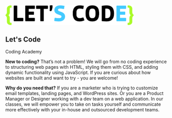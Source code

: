 <img src="./logo.png" width="400">

## Let's Code

Coding Academy

**New to coding?** That’s not a problem! We will go from no coding experience to structuring
web pages with HTML, styling them with CSS, and adding dynamic functionality using
JavaScript. If you are curious about how websites are built and want to try - you are
welcome!
 
**Why do you need that?** If you are a marketer who is trying to customize email templates,
landing pages, and WordPress sites. Or you are a Product Manager or Designer working
with a dev team on a web application. In our classes, we will empower you to take on tasks
yourself and communicate more effectively with your in-house and outsourced development
teams.
 
